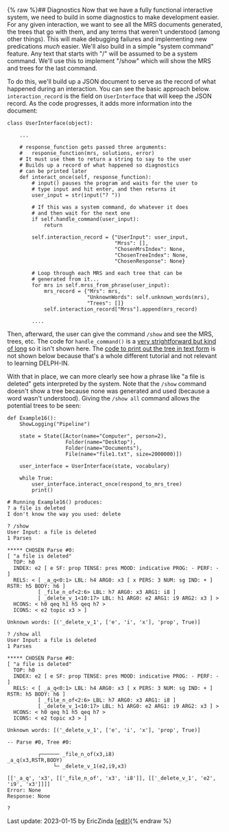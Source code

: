 {% raw %}## Diagnostics
Now that we have a fully functional interactive system, we need to build in some diagnostics to make development easier. For any given interaction, we want to see all the MRS documents generated, the trees that go with them, and any terms that weren't understood (among other things). This will make debugging failures and implementing new predications *much* easier.  We'll also build in a simple "system command" feature. Any text that starts with "/" will be assumed to be a system command. We'll use this to implement "/show" which will show the MRS and trees for the last command.

To do this, we'll build up a JSON document to serve as the record of what happened during an interaction. You can see the basic approach below. `interaction_record` is the field on `UserInterface` that will keep the JSON record.  As the code progresses, it adds more information into the document:

```
class UserInterface(object):
    
    ...
    
    # response_function gets passed three arguments:
    #   response_function(mrs, solutions, error)
    # It must use them to return a string to say to the user
    # Builds up a record of what happened so diagnostics
    # can be printed later
    def interact_once(self, response_function):
        # input() pauses the program and waits for the user to
        # type input and hit enter, and then returns it
        user_input = str(input("? "))
        
        # If this was a system command, do whatever it does
        # and then wait for the next one
        if self.handle_command(user_input):
            return

        self.interaction_record = {"UserInput": user_input,
                                   "Mrss": [],
                                   "ChosenMrsIndex": None,
                                   "ChosenTreeIndex": None,
                                   "ChosenResponse": None}

        # Loop through each MRS and each tree that can be
        # generated from it...
        for mrs in self.mrss_from_phrase(user_input):
            mrs_record = {"Mrs": mrs,
                          "UnknownWords": self.unknown_words(mrs),
                          "Trees": []}
            self.interaction_record["Mrss"].append(mrs_record)
            
        ....
```

Then, afterward, the user can give the command `/show` and see the MRS, trees, etc. The code for `handle_command()` is a [very strightforward but kind of long](https://github.com/EricZinda/Perplexity/blob/main/perplexity/user_interface.py) so it isn't shown here. The [code to print out the tree in text form](https://github.com/EricZinda/Perplexity/blob/main/perplexity/print_tree.py) is not shown below because that's a whole different tutorial and not relevant to learning DELPH-IN.

With that in place, we can more clearly see how a phrase like "a file is deleted" gets interpreted by the system. Note that the `/show` command doesn't show a tree because none was generated and used (because a word wasn't understood).  Giving the `/show all` command allows the potential trees to be seen:

```
def Example16():
    ShowLogging("Pipeline")

    state = State([Actor(name="Computer", person=2),
                   Folder(name="Desktop"),
                   Folder(name="Documents"),
                   File(name="file1.txt", size=2000000)])

    user_interface = UserInterface(state, vocabulary)

    while True:
        user_interface.interact_once(respond_to_mrs_tree)
        print()
        
# Running Example16() produces:
? a file is deleted
I don't know the way you used: delete

? /show
User Input: a file is deleted
1 Parses

***** CHOSEN Parse #0:
[ "a file is deleted"
  TOP: h0
  INDEX: e2 [ e SF: prop TENSE: pres MOOD: indicative PROG: - PERF: - ]
  RELS: < [ _a_q<0:1> LBL: h4 ARG0: x3 [ x PERS: 3 NUM: sg IND: + ] RSTR: h5 BODY: h6 ]
          [ _file_n_of<2:6> LBL: h7 ARG0: x3 ARG1: i8 ]
          [ _delete_v_1<10:17> LBL: h1 ARG0: e2 ARG1: i9 ARG2: x3 ] >
  HCONS: < h0 qeq h1 h5 qeq h7 >
  ICONS: < e2 topic x3 > ]

Unknown words: [('_delete_v_1', ['e', 'i', 'x'], 'prop', True)]

? /show all
User Input: a file is deleted
1 Parses

***** CHOSEN Parse #0:
[ "a file is deleted"
  TOP: h0
  INDEX: e2 [ e SF: prop TENSE: pres MOOD: indicative PROG: - PERF: - ]
  RELS: < [ _a_q<0:1> LBL: h4 ARG0: x3 [ x PERS: 3 NUM: sg IND: + ] RSTR: h5 BODY: h6 ]
          [ _file_n_of<2:6> LBL: h7 ARG0: x3 ARG1: i8 ]
          [ _delete_v_1<10:17> LBL: h1 ARG0: e2 ARG1: i9 ARG2: x3 ] >
  HCONS: < h0 qeq h1 h5 qeq h7 >
  ICONS: < e2 topic x3 > ]

Unknown words: [('_delete_v_1', ['e', 'i', 'x'], 'prop', True)]

-- Parse #0, Tree #0: 

          ┌────── _file_n_of(x3,i8)
_a_q(x3,RSTR,BODY)
               └─ _delete_v_1(e2,i9,x3)

[['_a_q', 'x3', [['_file_n_of', 'x3', 'i8']], [['_delete_v_1', 'e2', 'i9', 'x3']]]]
Error: None
Response: None

? 
```

Last update: 2023-01-15 by EricZinda [[edit](https://github.com/ericzinda/Perplexity/edit/main/docs/devhowto/devhowtoDiagnostics.md)]{% endraw %}